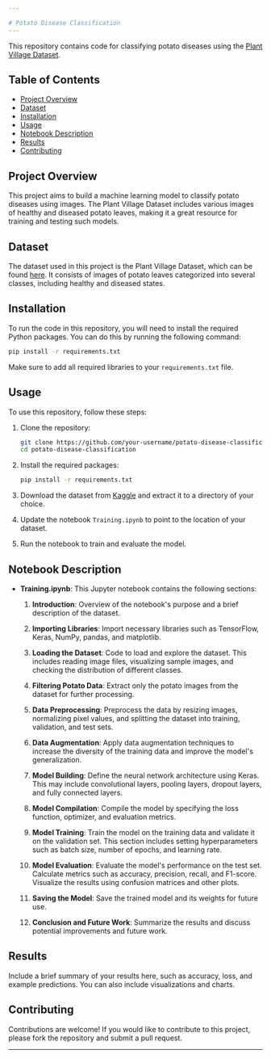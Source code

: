 ```yaml
---

# Potato Disease Classification
---
```


This repository contains code for classifying potato diseases using the [Plant Village Dataset](https://www.kaggle.com/datasets/arjuntejaswi/plant-village).

## Table of Contents

- [Project Overview](#project-overview)
- [Dataset](#dataset)
- [Installation](#installation)
- [Usage](#usage)
- [Notebook Description](#notebook-description)
- [Results](#results)
- [Contributing](#contributing)
  
## Project Overview

This project aims to build a machine learning model to classify potato diseases using images. The Plant Village Dataset includes various images of healthy and diseased potato leaves, making it a great resource for training and testing such models.

## Dataset

The dataset used in this project is the Plant Village Dataset, which can be found [here](https://www.kaggle.com/datasets/arjuntejaswi/plant-village). It consists of images of potato leaves categorized into several classes, including healthy and diseased states.

## Installation

To run the code in this repository, you will need to install the required Python packages. You can do this by running the following command:

```bash
pip install -r requirements.txt
```

Make sure to add all required libraries to your `requirements.txt` file.

## Usage

To use this repository, follow these steps:

1. Clone the repository:
   ```bash
   git clone https://github.com/your-username/potato-disease-classification.git
   cd potato-disease-classification
   ```

2. Install the required packages:
   ```bash
   pip install -r requirements.txt
   ```

3. Download the dataset from [Kaggle](https://www.kaggle.com/datasets/arjuntejaswi/plant-village) and extract it to a directory of your choice.

4. Update the notebook `Training.ipynb` to point to the location of your dataset.

5. Run the notebook to train and evaluate the model.

## Notebook Description

- **Training.ipynb**: This Jupyter notebook contains the following sections:

  1. **Introduction**: Overview of the notebook's purpose and a brief description of the dataset.

  2. **Importing Libraries**: Import necessary libraries such as TensorFlow, Keras, NumPy, pandas, and matplotlib.

  3. **Loading the Dataset**: Code to load and explore the dataset. This includes reading image files, visualizing sample images, and checking the distribution of different classes.

  4. **Filtering Potato Data**: Extract only the potato images from the dataset for further processing.

  5. **Data Preprocessing**: Preprocess the data by resizing images, normalizing pixel values, and splitting the dataset into training, validation, and test sets.

  6. **Data Augmentation**: Apply data augmentation techniques to increase the diversity of the training data and improve the model's generalization.

  7. **Model Building**: Define the neural network architecture using Keras. This may include convolutional layers, pooling layers, dropout layers, and fully connected layers.

  8. **Model Compilation**: Compile the model by specifying the loss function, optimizer, and evaluation metrics.

  9. **Model Training**: Train the model on the training data and validate it on the validation set. This section includes setting hyperparameters such as batch size, number of epochs, and learning rate.

  10. **Model Evaluation**: Evaluate the model's performance on the test set. Calculate metrics such as accuracy, precision, recall, and F1-score. Visualize the results using confusion matrices and other plots.

  11. **Saving the Model**: Save the trained model and its weights for future use.

  12. **Conclusion and Future Work**: Summarize the results and discuss potential improvements and future work.

## Results

Include a brief summary of your results here, such as accuracy, loss, and example predictions. You can also include visualizations and charts.

## Contributing

Contributions are welcome! If you would like to contribute to this project, please fork the repository and submit a pull request.

---
